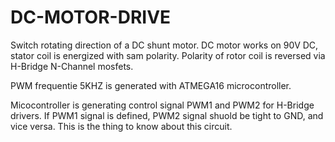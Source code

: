 # DC-MOTOR-DRIVE
Switch rotating direction of a DC shunt motor.
DC motor works on 90V DC, stator coil is energized with sam polarity.
Polarity of rotor coil is reversed via  H-Bridge N-Channel mosfets.

PWM frequentie 5KHZ is generated with ATMEGA16 microcontroller.

Micocontroller is generating control signal PWM1 and PWM2 for H-Bridge drivers.
If PWM1 signal is defined, PWM2 signal shuold be tight to GND, and vice versa.
This is the thing to know about this circuit.
